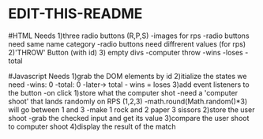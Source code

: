 # EDIT-THIS-README
#HTML Needs
1)three radio buttons (R,P,S)
    -images for rps
    -radio buttons need same name category
    -radio buttons need diffrerent values (for rps)
2)'THROW' Button (with id)
3) empty divs
    -computer throw 
    -wins
    -loses
    -total
    


#Javascript Needs
1)grab the DOM elements by id
2)itialize the states we need
    -wins: 0
    -total: 0
        -later-> total - wins = loses
3)add event listeners to the button
    -on click
        1)store what the computer shot
            -need a 'computer shoot' that lands randomly on RPS (1,2,3)
            -math.round(Math.random()*3) will go between 1 and 3
            -make 1 rock and 2 paper 3 sissors
        2)store the user shoot
            -grab the checked input and get its value
        3)compare the user shoot to computer shoot
        4)display the result of the match